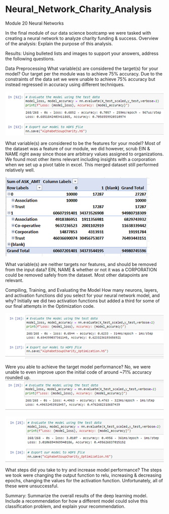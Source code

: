 # Neural_Network_Charity_Analysis
Module 20 Neural Networks

In the final module of our data science bootcamp we were tasked with creating a neural network to analyze charity funding & success. 
Overview of the analysis: Explain the purpose of this analysis.

Results: Using bulleted lists and images to support your answers, address the following questions.

Data Preprocessing
What variable(s) are considered the target(s) for your model? Our target per the module was to achieve 75% accuracy. Due to the constraints of the data set we were unable to achieve 75% accuracy but instead regressed in accuracy using different techniques. 

![](https://github.com/PDob02/Neural_Network_Charity_Analysis/blob/main/Resources/Accuracy_score.png)

What variable(s) are considered to be the features for your model? Most of the dataset was a feature of our module, we did however, scrub EIN & NAME right away since those are arbitrary values assigned to organizations. We found most other items relevant including insights with a corporation when we set up a pivot table in excel. This merged dataset still performed relatively well. 

![](https://github.com/PDob02/Neural_Network_Charity_Analysis/blob/main/Resources/Pivot_corporation_insight.png)

What variable(s) are neither targets nor features, and should be removed from the input data? EIN, NAME & whether or not it was a CORPORATION could be removed safely from the dataset. Most other datapoints are relevant. 

Compiling, Training, and Evaluating the Model
How many neurons, layers, and activation functions did you select for your neural network model, and why? Initially we did two activation functions but added a third for some of our final attempts in the Optimization code. 

![](https://github.com/PDob02/Neural_Network_Charity_Analysis/blob/main/Resources/Added_third_hidden_layer.png)

Were you able to achieve the target model performance? No, we were unable to even improve upon the initial code of around ~71% accuracy rounded up. 
![](https://github.com/PDob02/Neural_Network_Charity_Analysis/blob/main/Resources/Add_relu_in_output_accuracy.png)

![](https://github.com/PDob02/Neural_Network_Charity_Analysis/blob/main/Resources/Added_relu_lowered_hidden_node_layer_50.png)

What steps did you take to try and increase model performance? The steps we took were changing the output function to relu, increasing & decreasing epochs, changing the values for the activation function. Unfortunately, all of these were unsuccessful. 

Summary: Summarize the overall results of the deep learning model. Include a recommendation for how a different model could solve this classification problem, and explain your recommendation.